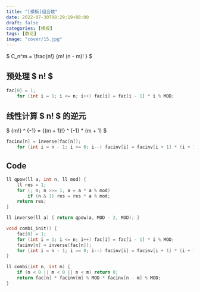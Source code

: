 ```yaml
---
title: "[模板]组合数"
date: 2022-07-30T08:29:19+08:00
draft: false
categories:	[模板]
tags: [数论]
image: "cover/15.jpg"
---
```



$ C_n^m = \frac{n!} {m! (n - m)! } $

## 预处理 $ n! $

```cpp
fac[0] = 1;
    for (int i = 1; i <= n; i++) fac[i] = fac[i - 1] * i % MOD;
```

## 线性计算 $ n! $ 的逆元

$ {m!} ^ {-1} = {(m + 1)!} ^ {-1} * (m + 1) $

```cpp
facinv[n] = inverse(fac[n]);
    for (int i = n - 1; i >= 0; i--) facinv[i] = facinv[i + 1] * (i + 1) % MOD;
```


## Code


```cpp
ll qpow(ll a, int n, ll mod) {
    ll res = 1;
    for (; n; n >>= 1, a = a * a % mod)
        if (n & 1) res = res * a % mod;
    return res;
}

ll inverse(ll a) { return qpow(a, MOD - 2, MOD); }

void combi_init() {
    fac[0] = 1;
    for (int i = 1; i <= n; i++) fac[i] = fac[i - 1] * i % MOD;
    facinv[n] = inverse(fac[n]);
    for (int i = n - 1; i >= 0; i--) facinv[i] = facinv[i + 1] * (i + 1) % MOD;
}

ll combi(int n, int m) {
    if (n < 0 || m < 0 || n < m) return 0;
    return fac[n] * facinv[m] % MOD * facinv[n - m] % MOD;
}
```
